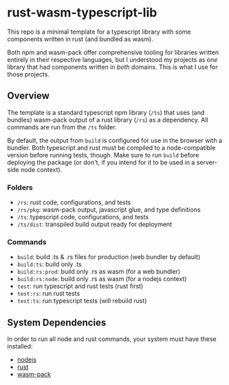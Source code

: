 # rust-wasm-typescript-lib

This repo is a minimal template for a typescript library with some components written in rust (and bundled as wasm).

Both npm and wasm-pack offer comprehensive tooling for libraries written entirely in their respective languages, but I understood my projects as *one* library that had components written in *both* domains. This is what I use for those projects.

## Overview

The template is a standard typescript npm library (`/ts`) that uses (and bundles) wasm-pack output of a rust library (`/rs`) as a dependency. All commands are run from the `/ts` folder.

By default, the output from `build` is configured for use in the browser with a bundler. Both typescript and rust must be compiled to a node-compatible version before running tests, though. Make sure to run `build` before deploying the package (or don't, if you intend for it to be used in a server-side node context).

### Folders

- `/rs`: rust code, configurations, and tests
- `/rs/pkg`: wasm-pack output, javascript glue, and type definitions
- `/ts`: typescript code, configurations, and tests
- `/ts/dist`: transpiled build output ready for deployment

### Commands

- `build`: build .ts & .rs files for production (web bundler by default)
- `build:ts`: build only .ts
- `build:rs:prod`: build only .rs as wasm (for a web bundler)
- `build:rs:node`: build only .rs as wasm (for a nodejs context)
- `test`: run typescript and rust tests (rust first)
- `test:rs`: run rust tests
- `test:ts`: run typescript tests (will rebuild rust)

## System Dependencies

In order to run all node and rust commands, your system must have these installed:

- [nodejs](https://nodejs.org/en/download/)
- [rust](https://www.rust-lang.org/tools/install)
- [wasm-pack](https://rustwasm.github.io/wasm-pack/installer/)
